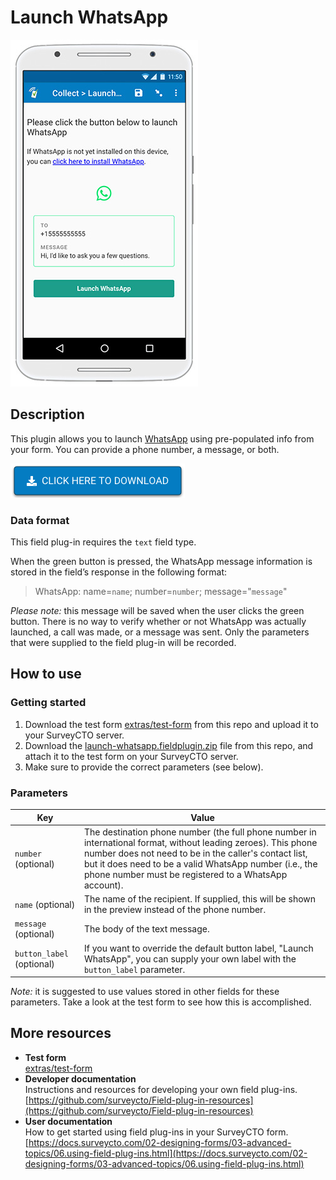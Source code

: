 # Launch WhatsApp

![Screenshot](extras/launch-whatsapp-screenshot.jpg)

## Description

This plugin allows you to launch [WhatsApp](https://www.whatsapp.com/) using pre-populated info from your form. You can provide a phone number, a message, or both. 

[![Download now](extras/download-button.png)](https://github.com/surveycto/launch-whatsapp/raw/master/launch-whatsapp.fieldplugin.zip)

### Data format

This field plug-in requires the `text` field type.

When the green button is pressed, the WhatsApp message information is stored in the field’s response in the following format:
> WhatsApp: name=`name`; number=`number`; message="`message`"  

*Please note:* this message will be saved when the user clicks the green button. There is no way to verify whether or not WhatsApp was actually launched, a call was made, or a message was sent. Only the parameters that were supplied to the field plug-in will be recorded.

## How to use

### Getting started

1. Download the test form [extras/test-form](https://github.com/surveycto/launch-whatsapp/raw/master/extras/test-form/Launch%20WhatsApp.xlsx) from this repo and upload it to your SurveyCTO server.
1. Download the [launch-whatsapp.fieldplugin.zip](https://github.com/surveycto/launch-whatsapp/raw/master/launch-whatsapp.fieldplugin.zip) file from this repo, and attach it to the test form on your SurveyCTO server.
1. Make sure to provide the correct parameters (see below).

### Parameters

| Key | Value |
| --- | --- |
| `number` (optional) | The destination phone number (the full phone number in international format, without leading zeroes). This phone number does not need to be in the caller's contact list, but it does need to be a valid WhatsApp number (i.e., the phone number must be registered to a WhatsApp account).|
| `name` (optional) | The name of the recipient. If supplied, this will be shown in the preview instead of the phone number. 
| `message` (optional) | The body of the text message. |
| `button_label` (optional) | If you want to override the default button label, "Launch WhatsApp", you can supply your own label with the `button_label` parameter. |

*Note:* it is suggested to use values stored in other fields for these parameters. Take a look at the test form to see how this is accomplished.

## More resources

* **Test form**  
[extras/test-form](https://github.com/surveycto/launch-whatsapp/raw/master/extras/test-form/Launch%20WhatsApp.xlsx)
* **Developer documentation**  
Instructions and resources for developing your own field plug-ins.  
[https://github.com/surveycto/Field-plug-in-resources](https://github.com/surveycto/Field-plug-in-resources)
* **User documentation**  
How to get started using field plug-ins in your SurveyCTO form.  
[https://docs.surveycto.com/02-designing-forms/03-advanced-topics/06.using-field-plug-ins.html](https://docs.surveycto.com/02-designing-forms/03-advanced-topics/06.using-field-plug-ins.html)

